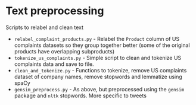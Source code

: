 # Text preprocessing
Scripts to relabel and clean text

- `relabel_complaint_products.py` - Relabel the `Product` column of US complaints datasets so they group together better (some of the original products have overlapping subproducts)
- `tokenize_us_complaints.py` - Simple script to clean and tokenize US complaints data and save to file.
- `clean_and_tokenize.py` - Functions to tokenize, remove US complaints dataset of company names, remove stopwords and lemmatize using spaCy
- `gensim_preprocess.py` - As above, but preprocessed using the `gensim` package and `nltk` stopwords. More specific to tweets 